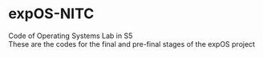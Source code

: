 # expOS-NITC
Code of Operating Systems Lab in S5
<br>
These are the codes for the final and pre-final stages of the expOS project 
